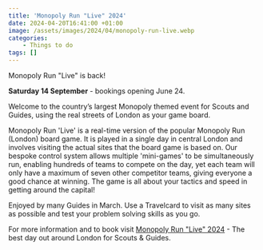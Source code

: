 ```yaml
---
title: 'Monopoly Run "Live" 2024'
date: 2024-04-20T16:41:00 +01:00
image: /assets/images/2024/04/monopoly-run-live.webp
categories:
    - Things to do
tags: []
---
```

Monopoly Run "Live" is back!

**Saturday 14 September** - bookings opening June 24.

Welcome to the country’s largest Monopoly themed event for Scouts and Guides, using the real streets of London as your game board.

Monopoly Run 'Live' is a real-time version of the popular Monopoly Run (London) board game. It is played in a single day in central London and involves visiting the actual sites that the board game is based on. Our bespoke control system allows multiple 'mini-games' to be simultaneously run, enabling hundreds of teams to compete on the day, yet each team will only have a maximum of seven other competitor teams, giving everyone a good chance at winning.  The game is all about your tactics and speed in getting around the capital!

Enjoyed by many Guides in March.  Use a Travelcard to visit as many sites as possible and test your problem solving skills as you go.

For more information and to book visit [Monopoly Run "Live" 2024](https://monopoly-run.co.uk) - The best day out around London for Scouts & Guides.

